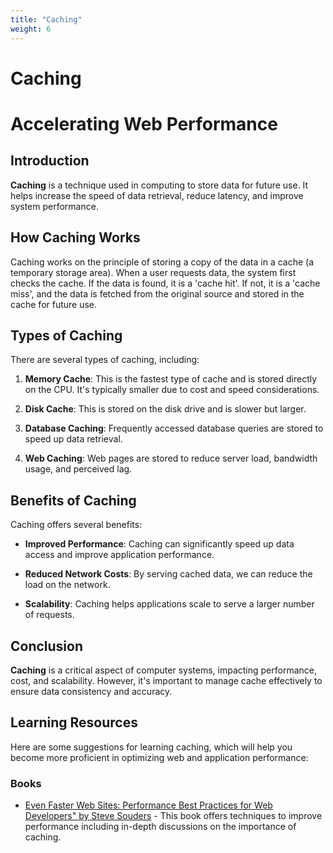 ```yaml
---
title: "Caching"
weight: 6
---
```


# Caching

# Accelerating Web Performance

## Introduction

**Caching** is a technique used in computing to store data for future use. It helps increase the speed of data retrieval, reduce latency, and improve system performance.

## How Caching Works

Caching works on the principle of storing a copy of the data in a cache (a temporary storage area). When a user requests data, the system first checks the cache. If the data is found, it is a 'cache hit'. If not, it is a 'cache miss', and the data is fetched from the original source and stored in the cache for future use.

## Types of Caching

There are several types of caching, including:

1. **Memory Cache**: This is the fastest type of cache and is stored directly on the CPU. It's typically smaller due to cost and speed considerations.

2. **Disk Cache**: This is stored on the disk drive and is slower but larger.

3. **Database Caching**: Frequently accessed database queries are stored to speed up data retrieval.

4. **Web Caching**: Web pages are stored to reduce server load, bandwidth usage, and perceived lag.

## Benefits of Caching

Caching offers several benefits:

- **Improved Performance**: Caching can significantly speed up data access and improve application performance.

- **Reduced Network Costs**: By serving cached data, we can reduce the load on the network.

- **Scalability**: Caching helps applications scale to serve a larger number of requests.

## Conclusion

**Caching** is a critical aspect of computer systems, impacting performance, cost, and scalability. However, it's important to manage cache effectively to ensure data consistency and accuracy.

## Learning Resources

Here are some suggestions for learning caching, which will help you become more proficient in optimizing web and application performance:

### Books

- [Even Faster Web Sites: Performance Best Practices for Web Developers" by Steve Souders](https://www.amazon.com/Even-Faster-Web-Sites-Performance/dp/0596522304) - This book offers techniques to improve performance including in-depth discussions on the importance of caching.

